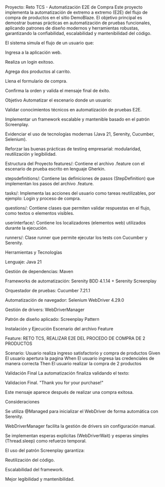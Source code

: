 Proyecto: Reto TCS - Automatización E2E de Compra
Este proyecto implementa la automatización de extremo a extremo (E2E) del flujo de compra de productos en el sitio DemoBlaze.
El objetivo principal es demostrar buenas prácticas en automatización de pruebas funcionales, aplicando patrones de diseño modernos y herramientas robustas, garantizando la confiabilidad, escalabilidad y mantenibilidad del código.


El sistema simula el flujo de un usuario que:

Ingresa a la aplicación web.

Realiza un login exitoso.

Agrega dos productos al carrito.

Llena el formulario de compra.

Confirma la orden y valida el mensaje final de éxito.


Objetivo
Automatizar el escenario donde un usuario:

Validar conocimientos técnicos en automatización de pruebas E2E.

Implementar un framework escalable y mantenible basado en el patrón Screenplay.

Evidenciar el uso de tecnologías modernas (Java 21, Serenity, Cucumber, Selenium).

Reforzar las buenas prácticas de testing empresarial: modularidad, reutilización y legibilidad.


Estructura del Proyecto
features/: Contiene el archivo .feature con el escenario de prueba escrito en lenguaje Gherkin.

stepsdefinitions/: Contiene las definiciones de pasos (StepDefinition) que implementan los pasos del archivo .feature.

tasks/: Implementa las acciones del usuario como tareas reutilizables, por ejemplo: Login y proceso de compra.

questions/: Contiene clases que permiten validar respuestas en el flujo, como textos o elementos visibles.

userinterface/: Contiene los localizadores (elementos web) utilizados durante la ejecución.

runners/: Clase runner que permite ejecutar los tests con Cucumber y Serenity.

Herramientas y Tecnologías

Lenguaje: Java 21

Gestión de dependencias: Maven

Frameworks de automatización: Serenity BDD 4.1.14 + Serenity Screenplay

Orquestador de pruebas: Cucumber 7.21.1

Automatización de navegador: Selenium WebDriver 4.29.0

Gestión de drivers: WebDriverManager

Patrón de diseño aplicado: Screenplay Pattern


Instalación y Ejecución
Escenario del archivo Feature

Feature: RETO TCS, REALIZAR E2E DEL PROCEDO DE COMPRA DE 2 PRODUCTOS

Scenario: Usuario realiza ingreso satisfactorio y compra de productos
Given El usuario apertura la pagina
When El usuario ingresa las credenciales de manera correcta
Then El usuario realizar la compra de 2 productos


Validación Final
La automatización finaliza validando el texto:

Validacion Final.
"Thank you for your purchase!"

Este mensaje aparece después de realizar una compra exitosa.    


Consideraciones

Se utiliza @Managed para inicializar el WebDriver de forma automática con Serenity.

WebDriverManager facilita la gestión de drivers sin configuración manual.

Se implementan esperas explícitas (WebDriverWait) y esperas simples (Thread.sleep) como refuerzo temporal.

El uso del patrón Screenplay garantiza:

Reutilización del código.

Escalabilidad del framework.

Mejor legibilidad y mantenibilidad.



